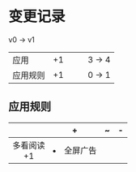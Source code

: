 # 变更记录

v0 -> v1

||||||
|-|:-:|:-:|:-:|:-:|
|应用|+1|||3 -> 4|
|应用规则|+1|||0 -> 1|

## 应用规则

||+|~|-|
|:-:|-|-|-|
|多看阅读<br>+1|<li>全屏广告|||

